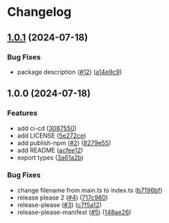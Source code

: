 # Changelog

## [1.0.1](https://github.com/kanejun-x/Vue-Bubble-UI/compare/vue-bubble-ui-v1.0.0...vue-bubble-ui-v1.0.1) (2024-07-18)


### Bug Fixes

* package description ([#12](https://github.com/kanejun-x/Vue-Bubble-UI/issues/12)) ([a14e9c9](https://github.com/kanejun-x/Vue-Bubble-UI/commit/a14e9c9feed53cc56f3a970c850eee6874261a21))

## 1.0.0 (2024-07-18)


### Features

* add ci-cd ([3087550](https://github.com/kanejun-x/Vue-Bubble-UI/commit/308755066f12e115e350b5a275c4e6c7f2e06df4))
* add LICENSE ([5e272ce](https://github.com/kanejun-x/Vue-Bubble-UI/commit/5e272ce203119197ee71c73edcd4caca6843e26f))
* add publish-npm ([#2](https://github.com/kanejun-x/Vue-Bubble-UI/issues/2)) ([8279e55](https://github.com/kanejun-x/Vue-Bubble-UI/commit/8279e55674d6bc40f3ddbcc1edf5ded67edf5ad3))
* add README ([acfee12](https://github.com/kanejun-x/Vue-Bubble-UI/commit/acfee12bef96d0a2d95001f426394c037a2693a7))
* export types ([3a61a2b](https://github.com/kanejun-x/Vue-Bubble-UI/commit/3a61a2be25af60873337c0b621bf2ac2733ae2b7))


### Bug Fixes

* change filename from main.ts to index.ts ([b7196bf](https://github.com/kanejun-x/Vue-Bubble-UI/commit/b7196bf99d226c07c68f4da2700cafaccc20f005))
* release please 2 ([#4](https://github.com/kanejun-x/Vue-Bubble-UI/issues/4)) ([717c980](https://github.com/kanejun-x/Vue-Bubble-UI/commit/717c980e4f6562146e1a7d5f7fdd0061ebbfa431))
* release-please ([#3](https://github.com/kanejun-x/Vue-Bubble-UI/issues/3)) ([c7f5a12](https://github.com/kanejun-x/Vue-Bubble-UI/commit/c7f5a12a36a72cb7facba1b8d512e2b859a53c39))
* release-please-manifest ([#5](https://github.com/kanejun-x/Vue-Bubble-UI/issues/5)) ([148ae26](https://github.com/kanejun-x/Vue-Bubble-UI/commit/148ae268e825b6812adda8e6ba998010a061872c))
